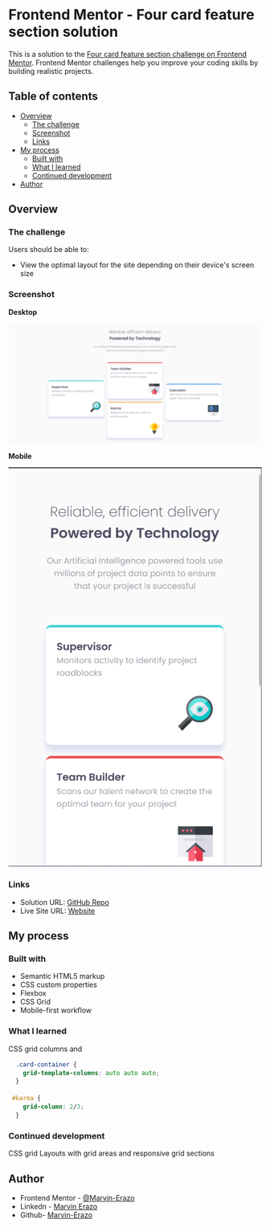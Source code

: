 # Frontend Mentor - Four card feature section solution

This is a solution to the [Four card feature section challenge on Frontend Mentor](https://www.frontendmentor.io/challenges/four-card-feature-section-weK1eFYK). Frontend Mentor challenges help you improve your coding skills by building realistic projects. 

## Table of contents

- [Overview](#overview)
  - [The challenge](#the-challenge)
  - [Screenshot](#screenshot)
  - [Links](#links)
- [My process](#my-process)
  - [Built with](#built-with)
  - [What I learned](#what-i-learned)
  - [Continued development](#continued-development)
- [Author](#author)

## Overview

### The challenge

Users should be able to:

- View the optimal layout for the site depending on their device's screen size

### Screenshot

**Desktop**

![](./desktop.png)

**Mobile**

![](./mobile.png)

### Links

- Solution URL: [GitHub Repo](https://github.com/Marvin-Erazo/four-card-feature-section)
- Live Site URL: [Website](https://four-card-component-me.netlify.app/)

## My process

### Built with

- Semantic HTML5 markup
- CSS custom properties
- Flexbox
- CSS Grid
- Mobile-first workflow

### What I learned

CSS grid columns and 

```css
  .card-container {
    grid-template-columns: auto auto auto;
  }

 #karma {
    grid-column: 2/3;
  }
```

### Continued development

CSS grid Layouts with grid areas and responsive grid sections


## Author

- Frontend Mentor - [@Marvin-Erazo](https://www.frontendmentor.io/profile/Marvin-Erazo)
- Linkedn - [Marvin Erazo](https://www.linkedin.com/in/marvin-erazo-b971a7221/)
- Github- [Marvin-Erazo](https://github.com/Marvin-Erazo)

